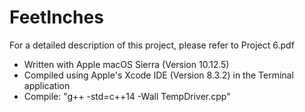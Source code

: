 # FeetInches

For a detailed description of this project, please refer to Project 6.pdf

- Written with Apple macOS Sierra (Version 10.12.5)
- Compiled using Apple's Xcode IDE (Version 8.3.2) in the Terminal application
- Compile: "g++ -std=c++14 -Wall TempDriver.cpp"
